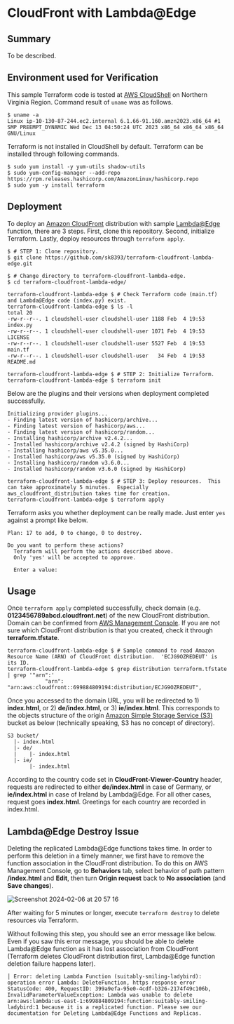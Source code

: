 # CloudFront with Lambda@Edge

## Summary
To be described.


## Environment used for Verification
This sample Terraform code is tested at [AWS CloudShell](https://aws.amazon.com/cloudshell/) on Northern Virginia Region.
Command result of `uname` was as follows.

```
$ uname -a
Linux ip-10-130-87-244.ec2.internal 6.1.66-91.160.amzn2023.x86_64 #1 SMP PREEMPT_DYNAMIC Wed Dec 13 04:50:24 UTC 2023 x86_64 x86_64 x86_64 GNU/Linux
```

Terraform is not installed in CloudShell by default.
Terraform can be installed through following commands.

```
$ sudo yum install -y yum-utils shadow-utils
$ sudo yum-config-manager --add-repo https://rpm.releases.hashicorp.com/AmazonLinux/hashicorp.repo
$ sudo yum -y install terraform
```


## Deployment
To deploy an [Amazon CloudFront](https://aws.amazon.com/cloudfront/) distribution with sample [Lambda@Edge](https://aws.amazon.com/lambda/edge/) function, there are 3 steps.
First, clone this repository.
Second, initialize Terraform.
Lastly, deploy resources through `terraform apply`.

```
$ # STEP 1: Clone repository.
$ git clone https://github.com/sk8393/terraform-cloudfront-lambda-edge.git
```

```
$ # Change directory to terraform-cloudfront-lambda-edge.
$ cd terraform-cloudfront-lambda-edge/
```

```
terraform-cloudfront-lambda-edge $ # Check Terraform code (main.tf) and Lambda@Edge code (index.py) exist.
terraform-cloudfront-lambda-edge $ ls -l
total 20
-rw-r--r--. 1 cloudshell-user cloudshell-user 1188 Feb  4 19:53 index.py
-rw-r--r--. 1 cloudshell-user cloudshell-user 1071 Feb  4 19:53 LICENSE
-rw-r--r--. 1 cloudshell-user cloudshell-user 5527 Feb  4 19:53 main.tf
-rw-r--r--. 1 cloudshell-user cloudshell-user   34 Feb  4 19:53 README.md
```

```
terraform-cloudfront-lambda-edge $ # STEP 2: Initialize Terraform.
terraform-cloudfront-lambda-edge $ terraform init
```

Below are the plugins and their versions when deployment completed successfully.

```
Initializing provider plugins...
- Finding latest version of hashicorp/archive...
- Finding latest version of hashicorp/aws...
- Finding latest version of hashicorp/random...
- Installing hashicorp/archive v2.4.2...
- Installed hashicorp/archive v2.4.2 (signed by HashiCorp)
- Installing hashicorp/aws v5.35.0...
- Installed hashicorp/aws v5.35.0 (signed by HashiCorp)
- Installing hashicorp/random v3.6.0...
- Installed hashicorp/random v3.6.0 (signed by HashiCorp)
```

```
terraform-cloudfront-lambda-edge $ # STEP 3: Deploy resources.  This can take approximately 5 minutes.  Especially aws_cloudfront_distribution takes time for creation.
terraform-cloudfront-lambda-edge $ terraform apply
```

Terraform asks you whether deployment can be really made.
Just enter `yes` against a prompt like below.

```
Plan: 17 to add, 0 to change, 0 to destroy.

Do you want to perform these actions?
  Terraform will perform the actions described above.
  Only 'yes' will be accepted to approve.

  Enter a value: 
```


## Usage
Once `terraform apply` completed successfully, check domain (e.g. **0123456789abcd.cloudfront.net**) of the new CloudFront distribution.
Domain can be confirmed from [AWS Management Console](https://us-east-1.console.aws.amazon.com/cloudfront/v4/home).
If you are not sure which CloudFront distribution is that you created, check it through **terraform.tfstate**.

```
terraform-cloudfront-lambda-edge $ # Sample command to read Amazon Resource Name (ARN) of CloudFront distribution.  'ECJG9OZREDEUT' is its ID.
terraform-cloudfront-lambda-edge $ grep distribution terraform.tfstate | grep '"arn":'
            "arn": "arn:aws:cloudfront::699884809194:distribution/ECJG9OZREDEUT",
```

Once you accessed to the domain URL, you will be redirected to 1) **index.html**, or 2) **de/index.html**, or 3) **ie/index.html**.
This corresponds to the objects structure of the origin [Amazon Simple Storage Service (S3)](https://aws.amazon.com/s3/) bucket as below (technically speaking, S3 has no concept of directory).

```
S3 bucket/
  |- index.html
  |- de/
  |    |- index.html
  |- ie/
       |- index.html
```

According to the country code set in **CloudFront-Viewer-Country** header, requests are redirected to either **de/index.html** in case of Germany, or **ie/index.html** in case of Ireland by Lambda@Edge.
For all other cases, request goes **index.html**.
Greetings for each country are recorded in index.html.


## Lambda@Edge Destroy Issue
Deleting the replicated Lambda@Edge functions takes time.
In order to perform this deletion in a timely manner, we first have to remove the function association in the CloudFront distribution.
To do this on AWS Management Console, go to **Behaviors** tab, select behavior of path pattern **/index.html** and **Edit**, then turn **Origin request** back to **No association** (and **Save changes**).

![Screenshot 2024-02-06 at 20 57 16](https://github.com/sk8393/terraform-cloudfront-lambda-edge/assets/13175031/69d9f0c7-e9c4-44f5-8d32-1bfc70300411)

After waiting for 5 minutes or longer, execute `terraform destroy` to delete resources via Terraform.

Without following this step, you should see an error message like below.
Even if you saw this error message, you should be able to delete Lambda@Edge function as it has lost association from CloudFront (Terraform deletes CloudFront distribution first, Lambda@Edge function deletion failure happens later).

```
│ Error: deleting Lambda Function (suitably-smiling-ladybird): operation error Lambda: DeleteFunction, https response error StatusCode: 400, RequestID: 399a9efa-95e0-4cdf-b326-2174f49c106b, InvalidParameterValueException: Lambda was unable to delete arn:aws:lambda:us-east-1:699884809194:function:suitably-smiling-ladybird:1 because it is a replicated function. Please see our documentation for Deleting Lambda@Edge Functions and Replicas.
```
